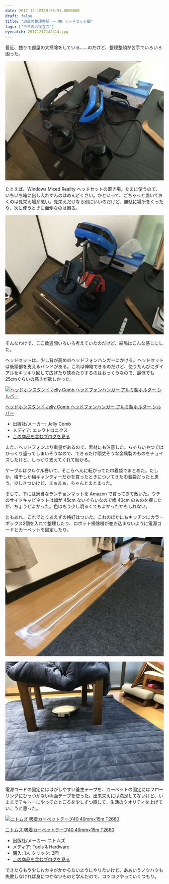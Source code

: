 ```yaml
---
date: 2017-12-18T19:56:51.0000000
draft: false
title: "部屋の整理整頓 ～ MR ヘッドセット編"
tags: ["今日のお役立ち"]
eyecatch: 20171217142414.jpg
---
```

<p>最近、独りで部屋の大掃除をしている……のだけど、整理整頓が苦手でいろいろ困った。</p><p><span itemscope itemtype="http://schema.org/Photograph"><img src="20171217142414.jpg" alt="f:id:daruyanagi:20171217142414j:plain" title="f:id:daruyanagi:20171217142414j:plain" class="hatena-fotolife" itemprop="image"></span></p><p>たとえば、Windows Mixed Reality ヘッドセットの置き場。たまに使うので、いちいち箱に出し入れすんのはめんどくさい。かといって、ごちゃっと置いておくのは見栄え場が悪い。見栄えだけなら別にいいのだけど、無駄に場所をくったり、次に使うときに面倒なのは困る。</p><p><span itemscope itemtype="http://schema.org/Photograph"><img src="20171217165019.jpg" alt="f:id:daruyanagi:20171217165019j:plain" title="f:id:daruyanagi:20171217165019j:plain" class="hatena-fotolife" itemprop="image"></span></p><p>そんなわけで、ここ数週間いろいろ考えていたのだけど、結局はこんな感じにした。</p><p>ヘッドセットは、少し背が高めのヘッドフォンハンガーにかける。ヘッドセットは後頭部を支えるバンドがある。これは伸縮できるのだけど、使うたんびにダイアルをキリキリ回して広げたり狭めたりするのはおっくうなので、最低でも25cmぐらいの高さが欲しかった。</p><p><div class="hatena-asin-detail"><a href="http://www.amazon.co.jp/exec/obidos/ASIN/B01MT12N5O/bestylesnet-22/"><img src="https://images-fe.ssl-images-amazon.com/images/I/41mWm9bQKML._SL160_.jpg" class="hatena-asin-detail-image" alt="ヘッドホンスタンド Jelly Comb ヘッドフォンハンガー アルミ製ホルダー シルバー" title="ヘッドホンスタンド Jelly Comb ヘッドフォンハンガー アルミ製ホルダー シルバー"></a><div class="hatena-asin-detail-info"><p class="hatena-asin-detail-title"><a href="http://www.amazon.co.jp/exec/obidos/ASIN/B01MT12N5O/bestylesnet-22/">ヘッドホンスタンド Jelly Comb ヘッドフォンハンガー アルミ製ホルダー シルバー</a></p><ul><li><span class="hatena-asin-detail-label">出版社/メーカー:</span> Jelly Comb</li><li><span class="hatena-asin-detail-label">メディア:</span> エレクトロニクス</li><li><a href="http://d.hatena.ne.jp/asin/B01MT12N5O/bestylesnet-22" target="_blank">この商品を含むブログを見る</a></li></ul></div><div class="hatena-asin-detail-foot"></div></div></p><p>また、ヘッドフォンより重量があるので、素材にも注意した。ちゃちいやつではひっくり返ってしまいそうなので、できるだけ頑丈そうな金属製のものをチョイスしたけど、しっかり支えてくれて助かる。</p><p>ケーブルはクルクル巻いて、そこらへんに転がってた巾着袋でまとめた。たしか、梅干しか梅キャンディーだかを買ったときについてきた巾着袋だったと思う。少しきついけど、まぁまぁ、ちゃんとまとまった。</p><p>そして、下には適当なランチョンマットを Amazon で買ってきて敷いた。ウチのサイドキャビネットは幅が 45cm ないぐらいなので幅 40cm のものを探したが、ちょうどよかった。色はもう少し明るくてもよかったかもしれない。</p><p>ともあれ、これでとりあえずの格好はついた。これのほかにもキッチンにカラーボックス2個を入れて整理したり、ロボット掃除機が巻き込まないように電源コードとカーペットを固定したり。</p><p><span itemscope itemtype="http://schema.org/Photograph"><img src="20171217165227.jpg" alt="f:id:daruyanagi:20171217165227j:plain" title="f:id:daruyanagi:20171217165227j:plain" class="hatena-fotolife" itemprop="image"></span></p><p><span itemscope itemtype="http://schema.org/Photograph"><img src="20171217171432.jpg" alt="f:id:daruyanagi:20171217171432j:plain" title="f:id:daruyanagi:20171217171432j:plain" class="hatena-fotolife" itemprop="image"></span></p><p>電源コードの固定にははがしやすい養生テープを、カーペットの固定にはフローリングにひっつかない両面テープを使った。出来栄えには満足してないけど、いままでテキトーにやってたところを少しずつ直して、生活のクオリティを上げていこうと思った。</p><p><div class="hatena-asin-detail"><a href="http://www.amazon.co.jp/exec/obidos/ASIN/B003OKWTDO/bestylesnet-22/"><img src="https://images-fe.ssl-images-amazon.com/images/I/51h%2B-c2UO5L._SL160_.jpg" class="hatena-asin-detail-image" alt="ニトムズ 吸着カーペットテープ40 40mm×15m T2660" title="ニトムズ 吸着カーペットテープ40 40mm×15m T2660"></a><div class="hatena-asin-detail-info"><p class="hatena-asin-detail-title"><a href="http://www.amazon.co.jp/exec/obidos/ASIN/B003OKWTDO/bestylesnet-22/">ニトムズ 吸着カーペットテープ40 40mm×15m T2660</a></p><ul><li><span class="hatena-asin-detail-label">出版社/メーカー:</span> ニトムズ</li><li><span class="hatena-asin-detail-label">メディア:</span> Tools & Hardware</li><li><span class="hatena-asin-detail-label">購入</span>: 1人 <span class="hatena-asin-detail-label">クリック</span>: 2回</li><li><a href="http://d.hatena.ne.jp/asin/B003OKWTDO/bestylesnet-22" target="_blank">この商品を含むブログを見る</a></li></ul></div><div class="hatena-asin-detail-foot"></div></div></p><p>できたらもう少しおカネがかからないようにやりたいけど、ああいうノウハウも失敗しなければ身につかないものと学んだので、コツコツやっていくつもり。</p>
